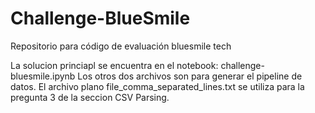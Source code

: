 # Challenge-BlueSmile
Repositorio para código de evaluación bluesmile tech

La solucion princiapl se encuentra en el notebook: challenge-bluesmile.ipynb
Los otros dos archivos son para generar el pipeline de datos.
El archivo plano file_comma_separated_lines.txt se utiliza para la pregunta 3 de la seccion CSV Parsing.
